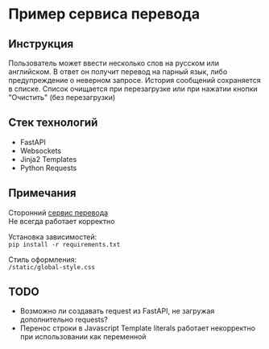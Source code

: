 # Пример сервиса перевода
## Инструкция
Пользователь может ввести несколько слов на русском или английском. В ответ он получит перевод на парный язык, либо предупреждение о неверном запросе. История сообщений сохраняется в списке. Список очищается при перезагрузке или при нажатии кнопки "Очистить" (без перезагрузки)
## Стек технологий
* FastAPI
* Websockets
* Jinja2 Templates
* Python Requests
## Примечания
Сторонний [сервис перевода](https://mymemory.translated.net/doc/spec.php)  
Не всегда работает корректно  

Установка зависимостей:  
`pip install -r requirements.txt`  

Стиль оформления:  
`/static/global-style.css`
## TODO
* Возможно ли создавать request из FastAPI, не загружая дополнительно requests?
* Перенос строки в Javascript Template literals работает некорректно при использовании как переменной

